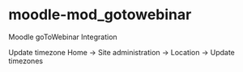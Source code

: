# moodle-mod_gotowebinar
Moodle goToWebinar Integration

Update timezone 
Home -> Site administration -> Location -> Update timezones
